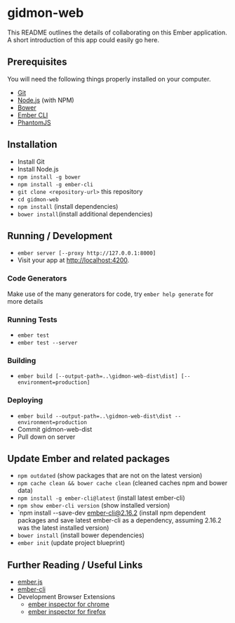 # gidmon-web

This README outlines the details of collaborating on this Ember application.
A short introduction of this app could easily go here.

## Prerequisites

You will need the following things properly installed on your computer.

* [Git](https://git-scm.com/)
* [Node.js](https://nodejs.org/) (with NPM)
* [Bower](https://bower.io/)
* [Ember CLI](https://ember-cli.com/)
* [PhantomJS](http://phantomjs.org/)

## Installation

* Install Git
* Install Node.js
* `npm install -g bower`
* `npm install -g ember-cli`
* `git clone <repository-url>` this repository
* `cd gidmon-web`
* `npm install` (install dependencies)
* `bower install`(install additional dependencies)

## Running / Development

* `ember server [--proxy http://127.0.0.1:8000]`
* Visit your app at [http://localhost:4200](http://localhost:4200).

### Code Generators

Make use of the many generators for code, try `ember help generate` for more details

### Running Tests

* `ember test`
* `ember test --server`

### Building

* `ember build [--output-path=..\gidmon-web-dist\dist] [--environment=production]`

### Deploying

* `ember build --output-path=..\gidmon-web-dist\dist --environment=production`
* Commit gidmon-web-dist
* Pull down on server

## Update Ember and related packages

* `npm outdated` (show packages that are not on the latest version)
* `npm cache clean && bower cache clean` (cleaned caches npm and bower data)
* `npm install -g ember-cli@latest` (install latest ember-cli)
* `npm show ember-cli version` (show installed version)
* `npm install --save-dev ember-cli@2.16.2 (install npm dependent packages and save latest ember-cli as a dependency, assuming 2.16.2 was the latest installed version)
* `bower install` (install bower dependencies)
* `ember init` (update project blueprint)

## Further Reading / Useful Links

* [ember.js](http://emberjs.com/)
* [ember-cli](https://ember-cli.com/)
* Development Browser Extensions
  * [ember inspector for chrome](https://chrome.google.com/webstore/detail/ember-inspector/bmdblncegkenkacieihfhpjfppoconhi)
  * [ember inspector for firefox](https://addons.mozilla.org/en-US/firefox/addon/ember-inspector/)
